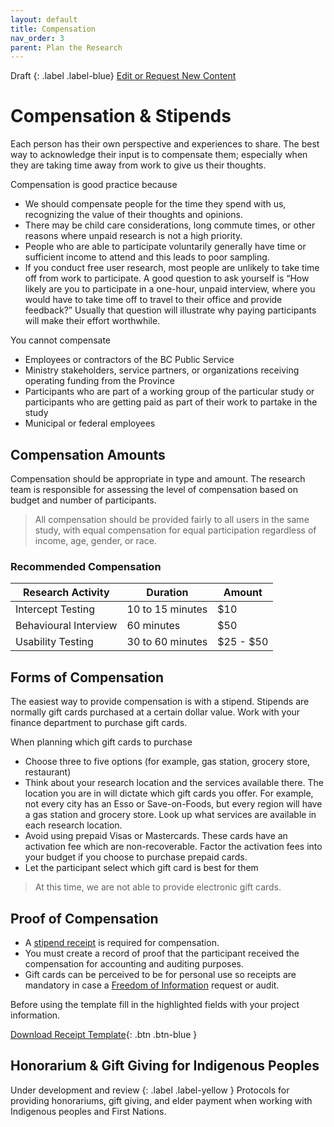 ```yaml
---
layout: default
title: Compensation
nav_order: 3
parent: Plan the Research
---
```


Draft
{: .label .label-blue}
[Edit or Request New Content](https://github.com/bcgov/user-research-guide/issues/new/choose)

# Compensation & Stipends

Each person has their own perspective and experiences to share. The best way to acknowledge their input is to compensate them; especially when they are taking time away from work to give us their thoughts.

Compensation is good practice because

- We should compensate people for the time they spend with us, recognizing the value of their thoughts and opinions.
- There may be child care considerations, long commute times, or other reasons where unpaid research is not a high priority.
- People who are able to participate voluntarily generally have time or sufficient income to attend and this leads to poor sampling.
- If you conduct free user research, most people are unlikely to take time off from work to participate. A good question to ask yourself is “How likely are you to participate in a one-hour, unpaid interview, where you would have to take time off to travel to their office and provide feedback?” Usually that question will illustrate why paying participants will make their effort worthwhile.

You cannot compensate

- Employees or contractors of the BC Public Service
- Ministry stakeholders, service partners, or organizations receiving operating funding from the Province
- Participants who are part of a working group of the particular study or participants who are getting paid as part of their work to partake in the study
- Municipal or federal employees

## Compensation Amounts

Compensation should be appropriate in type and amount. The research team is responsible for assessing the level of compensation based on budget and number of participants.

> All compensation should be provided fairly to all users in the same study, with equal compensation for equal participation regardless of income, age, gender, or race.

### Recommended Compensation

| Research Activity     | Duration        | Amount    |
|-----------------------|-----------------|-----------|
| Intercept Testing     | 10 to 15 minutes   | $10       |
| Behavioural Interview | 60 minutes      | $50       |
| Usability Testing     | 30 to 60 minutes | $25 - $50 |

## Forms of Compensation

The easiest way to provide compensation is with a stipend. Stipends are normally gift cards purchased at a certain dollar value. Work with your finance department to purchase gift cards.

When planning which gift cards to purchase
- Choose three to five options (for example, gas station, grocery store, restaurant)
- Think about your research location and the services available there. The location you are in will dictate which gift cards you offer. For example, not every city has an Esso or Save-on-Foods, but every region will have a gas station and grocery store. Look up what services are available in each research location.
- Avoid using prepaid Visas or Mastercards. These cards have an activation fee which are non-recoverable. Factor the activation fees into your budget if you choose to purchase prepaid cards.
- Let the participant select which gift card is best for them

> At this time, we are not able to provide electronic gift cards.

## Proof of Compensation

- A [stipend receipt](https://github.com/bcgov/user-research-guide/raw/master/docs/templates/Stipend_Receipt_Template.docx) is required for compensation.
- You must create a record of proof that the participant received the compensation for accounting and auditing purposes.
- Gift cards can be perceived to be for personal use so receipts are mandatory in case a [Freedom of Information](https://www2.gov.bc.ca/gov/content/governments/about-the-bc-government/open-government/open-information/freedom-of-information) request or audit.

Before using the template fill in the highlighted fields with your project information.

[Download Receipt Template](https://github.com/bcgov/user-research-guide/raw/master/docs/templates/Stipend_Receipt_Template.docx){: .btn .btn-blue }

## Honorarium & Gift Giving for Indigenous Peoples

Under development and review
{: .label .label-yellow }
Protocols for providing honorariums, gift giving, and elder payment when working with Indigenous peoples and First Nations.
